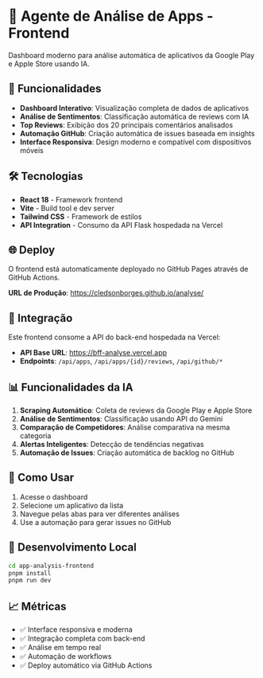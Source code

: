 # 🤖 Agente de Análise de Apps - Frontend

Dashboard moderno para análise automática de aplicativos da Google Play e Apple Store usando IA.

## 🚀 Funcionalidades

- **Dashboard Interativo**: Visualização completa de dados de aplicativos
- **Análise de Sentimentos**: Classificação automática de reviews com IA
- **Top Reviews**: Exibição dos 20 principais comentários analisados
- **Automação GitHub**: Criação automática de issues baseada em insights
- **Interface Responsiva**: Design moderno e compatível com dispositivos móveis

## 🛠️ Tecnologias

- **React 18** - Framework frontend
- **Vite** - Build tool e dev server
- **Tailwind CSS** - Framework de estilos
- **API Integration** - Consumo da API Flask hospedada na Vercel

## 🌐 Deploy

O frontend está automaticamente deployado no GitHub Pages através de GitHub Actions.

**URL de Produção**: https://cledsonborges.github.io/analyse/

## 🔗 Integração

Este frontend consome a API do back-end hospedada na Vercel:
- **API Base URL**: https://bff-analyse.vercel.app
- **Endpoints**: `/api/apps`, `/api/apps/{id}/reviews`, `/api/github/*`

## 📊 Funcionalidades da IA

1. **Scraping Automático**: Coleta de reviews da Google Play e Apple Store
2. **Análise de Sentimentos**: Classificação usando API do Gemini
3. **Comparação de Competidores**: Análise comparativa na mesma categoria
4. **Alertas Inteligentes**: Detecção de tendências negativas
5. **Automação de Issues**: Criação automática de backlog no GitHub

## 🎯 Como Usar

1. Acesse o dashboard
2. Selecione um aplicativo da lista
3. Navegue pelas abas para ver diferentes análises
4. Use a automação para gerar issues no GitHub

## 🔧 Desenvolvimento Local

```bash
cd app-analysis-frontend
pnpm install
pnpm run dev
```

## 📈 Métricas

- ✅ Interface responsiva e moderna
- ✅ Integração completa com back-end
- ✅ Análise em tempo real
- ✅ Automação de workflows
- ✅ Deploy automático via GitHub Actions

